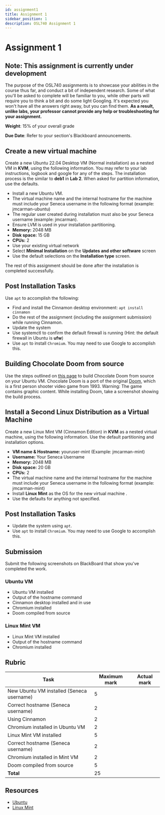 ```yaml
---
id: assignment1
title: Assignment 1
sidebar_position: 1
description: OSL740 Assignment 1
---
```


# Assignment 1
## Note: This assignment is currently under development

The purpose of the OSL740 assignments is to showcase your abilities in the course thus far, and conduct a bit of independent research. Some of what you'll be asked to complete will be familiar to you, while other parts will require you to think a bit and do some light Googling. It's expected you won't have all the answers right away, but you can find them. **As a result, unlike labs, your professor cannot provide any help or troubleshooting for your assignment.**

**Weight**: 15% of your overall grade

**Due Date**: Refer to your section's Blackboard announcements.

## Create a new virtual machine

Create a new Ubuntu 22.04 Desktop VM (Normal installation) as a nested VM in **KVM**, using the following information. You may refer to your lab instructions, logbook and google for any of the steps. The installation process is the similar to **deb1** in **Lab 2**. When asked for partition information, use the defaults.

- Install a new Ubuntu VM.
- The virtual machine name and the internal hostname for the machine must include your Seneca username in the following format (example: jmcarman-ubuntu)
- The regular user created during installation must also be your Seneca username (example: jmcarman).
- Ensure LVM is used in your installation partitioning.
- **Memory:** 2048 MB
- **Disk space:** 15 GB
- **CPUs:** 2
- Use your existing virtual network
- Select **Minimal Installation** on the **Updates and other software** screen
- Use the default selections on the **Installation type** screen.

The rest of this assignment should be done after the installation is completed successfully.

## Post Installation Tasks

Use `apt` to accomplish the following:

- Find and install the Cinnamon desktop environment: `apt install cinnamon`
- Do the rest of the assignment (including the assignment submission) while running Cinnamon.
- Update the system
- Use systemctl to confirm the default firewall is running (Hint: the default firewall in Ubuntu is **ufw**)
- Use `apt` to install `Chromium`.  You may need to use Google to accomplish this.

## Building Chocolate Doom from source
Use the steps outlined on [this page](https://www.chocolate-doom.org/wiki/index.php/Building_Chocolate_Doom_on_Debian) to build Chocolate Doom from source on your Ubuntu VM. Chocolate Doom is a port of the original [Doom](https://en.wikipedia.org/wiki/Doom_(1993_video_game)), which is a first person shooter video game from 1993. Warning: The game contains graphic content. While installing Doom, take a screenshot showing the build process.

## Install a Second Linux Distribution as a Virtual Machine
Create a new Linux Mint VM (Cinnamon Edition) in **KVM** as a nested virtual machine, using the following information. Use the default partitioning and installation options.

- **VM name &amp; Hostname:** youruser-mint (Example: jmcarman-mint)
- **Username:** Your Seneca Username
- **Memory:** 2048 MB
- **Disk space:** 20 GB
- **CPUs:** 2
- The virtual machine name and the internal hostname for the machine must include your Seneca username in the following format (example: jmcarman-mint)
- Install **Linux Mint** as the OS for the new virtual machine .
- Use the defaults for anything not specified.

## Post Installation Tasks
- Update the system using `apt`.
- Use `apt` to install `Chromium`.  You may need to use Google to accomplish this.

## Submission

Submit the following screenshots on BlackBoard that show you've completed the work.

### Ubuntu VM
- Ubuntu VM installed
- Output of the hostname command
- Cinnamon desktop installed and in use
- Chromium installed
- Doom compiled from source

### Linux Mint VM
- Linux Mint VM installed
- Output of the hostname command
- Chromium installed

## Rubric

| Task |	Maximum mark |	Actual mark |
| --- | --- | --- |
| New Ubuntu VM installed (Seneca username) |	5	| |
| Correct hostname (Seneca username) |	2	| |
| Using Cinnamon |	2	| |
| Chromium installed in Ubuntu VM |	2	| |
| Linux Mint VM installed |	5	| |
| Correct hostname (Seneca username) | 2 | |
| Chromium installed in Mint VM |	2	| |
| Doom compiled from source | 5 | |
| **Total** |	25	| |

## Resources
- [Ubuntu](https://ubuntu.com)
- [Linux Mint](https://linuxmint.com)
